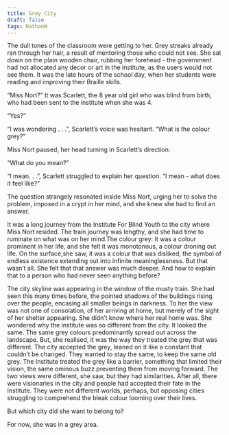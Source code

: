 ```yaml
---
title: Grey City
draft: false
tags: NathanW
---
```

 
The dull tones of the classroom were getting to her. Grey streaks already ran through her hair, a result of mentoring those who could not see. She sat down on the plain wooden chair, rubbing her forehead - the government had not allocated any decor or art in the institute, as the users would not see them. It was the late hours of the school day, when her students were reading and improving their Braille skills. 

“Miss Nort?” It was Scarlett, the 8 year old girl who was blind from birth, who had been sent to the institute when she was 4. 

“Yes?”

“I was wondering . . .”, Scarlett’s voice was hesitant. “What is the colour grey?”

Miss Nort paused, her head turning in Scarlett’s direction.

“What do you mean?”

“I mean. . .”, Scarlett struggled to explain her question. “I mean - what does it feel like?”

The question strangely resonated inside Miss Nort, urging her to solve the problem,  imposed in a crypt in her mind, and she knew she had to find an answer.

It was a long journey from the Institute For Blind Youth to the city where Miss Nort resided. The train journey was lengthy, and she had time to ruminate on what was on her mind.The colour grey: It was a colour prominent in her life, and she felt it was monotonous, a colour droning out life. On the surface,she saw, it was a colour that was disliked, the symbol of endless existence extending out into infinite meaninglessness. But that wasn’t all. She felt that that answer was much deeper. And how to explain that to a person who had never seen anything before?

The city skyline was appearing in the window of the musty train. She had seen this many times before, the pointed shadows of the buildings rising over the people, encasing all smaller beings in darkness. To her the view was not one of consolation, of her arriving at home, but merely of the sight of her shelter appearing. She didn’t know where her real home was. She wondered why the institute was so different from the city. It looked the same. The same grey colours predominantly spread out across the landscape. But, she realised, it was the way they treated the grey that was different. The city accepted the grey, leaned on it like a constant that couldn’t be changed. They wanted to stay the same, to keep the same old grey. The Institute treated the grey like a barrier, something that limited their vision, the same ominous buzz preventing them from moving forward. The two views were different, she saw, but they had similarities. After all, there were visionaries in the city and people had accepted their fate in the Institute. They were not different worlds, perhaps, but opposing cities struggling to comprehend the bleak colour looming over their lives. 

But which city did she want to belong to?

For now, she was in a grey area.